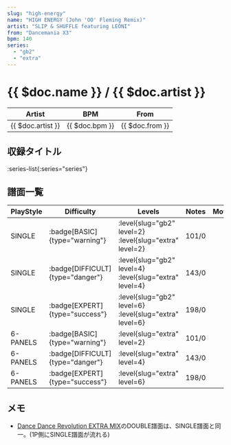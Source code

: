 ```yaml
---
slug: "high-energy"
name: "HIGH ENERGY (John 'OO' Fleming Remix)"
artist: "SLIP & SHUFFLE featuring LEONI"
from: "Dancemania X3"
bpm: 140
series:
  - "gb2"
  - "extra"
---
```


# {{ $doc.name }} / {{ $doc.artist }}

|Artist|BPM|From|
|------|---|----|
|{{ $doc.artist }}|{{ $doc.bpm }}|{{ $doc.from }}|

## 収録タイトル

:series-list{:series="series"}

## 譜面一覧

|PlayStyle|Difficulty|Levels|Notes|Movie|
|---------|----------|------|-----|-----|
|SINGLE| :badge[BASIC]{type="warning"}|<div class="field is-grouped is-grouped-multiline"> :level{slug="gb2" level=2} :level{slug="extra" level=2}</div>|101/0||
|SINGLE| :badge[DIFFICULT]{type="danger"}|<div class="field is-grouped is-grouped-multiline"> :level{slug="gb2" level=4} :level{slug="extra" level=4}</div>|143/0||
|SINGLE| :badge[EXPERT]{type="success"}|<div class="field is-grouped is-grouped-multiline"> :level{slug="gb2" level=6} :level{slug="extra" level=6}</div>|198/0||
|6-PANELS| :badge[BASIC]{type="warning"}|<div class="field is-grouped is-grouped-multiline"> :level{slug="extra" level=2}</div>|101/0||
|6-PANELS| :badge[DIFFICULT]{type="danger"}|<div class="field is-grouped is-grouped-multiline"> :level{slug="extra" level=4}</div>|143/0||
|6-PANELS| :badge[EXPERT]{type="success"}|<div class="field is-grouped is-grouped-multiline"> :level{slug="extra" level=6}</div>|198/0||

## メモ

- [Dance Dance Revolution EXTRA MIX](/series/extra)のDOUBLE譜面は、SINGLE譜面と同一。(1P側にSINGLE譜面が流れる)
